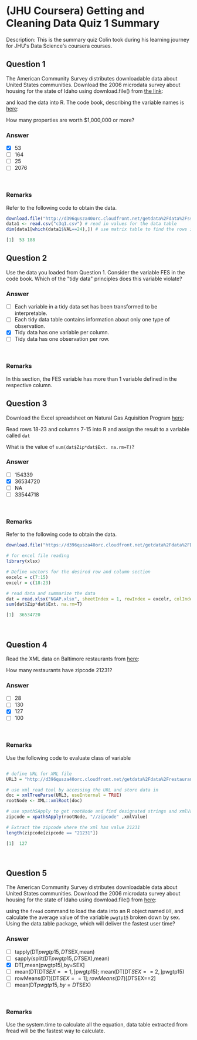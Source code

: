 # (JHU Coursera) Getting and Cleaning Data Quiz 1 Summary

Description: This is the summary quiz Colin took during his learning journey for JHU's Data Science's coursera courses.</br>

Question 1
----------
The American Community Survey distributes downloadable data about United States communities. Download the 2006 microdata survey about housing for the state of Idaho using download.file() from [the link](https://d396qusza40orc.cloudfront.net/getdata%2Fdata%2Fss06hid.csv): </br>

and load the data into R. The code book, describing the variable names is [here](https://d396qusza40orc.cloudfront.net/getdata%2Fdata%2FPUMSDataDict06.pdf ): </br>

How many properties are worth $1,000,000 or more? </br>

### Answer
- [x] 53
- [ ] 164
- [ ] 25
- [ ] 2076
</br>

### Remarks
Refer to the following code to obtain the data.</br>

```R
download.file("http://d396qusza40orc.cloudfront.net/getdata%2Fdata%2Fss06hid.csv","c3q1.csv", method = "curl")
data1 <- read.csv("c3q1.csv") # read in values for the data table
dim(data1[which(data1$VAL==24),]) # use matrix table to find the rows in the matrix where VAL = 24 ($1,000,000 more)

[1]  53 188
```

Question 2
----------
Use the data you loaded from Question 1. Consider the variable FES in the code book. Which of the "tidy data" principles does this variable violate? </br>

### Answer
- [ ] Each variable in a tidy data set has been transformed to be interpretable. 
- [ ] Each tidy data table contains information about only one type of observation. 
- [x] Tidy data has one variable per column. 
- [ ] Tidy data has one observation per row. 
</br>

### Remarks
In this section, the FES variable has more than 1 variable defined in the respective column. </br>

Question 3
----------
Download the Excel spreadsheet on Natural Gas Aquisition Program [here](https://d396qusza40orc.cloudfront.net/getdata%2Fdata%2FDATA.gov_NGAP.xlsx ):  </br>

Read rows 18-23 and columns 7-15 into R and assign the result to a variable called `dat` </br>

What is the value of `sum(dat$Zip*dat$Ext. na.rm=T)`? </br>
### Answer
- [ ] 154339
- [x] 36534720
- [ ] NA
- [ ] 33544718
</br>

### Remarks
Refer to the following code to obtain the data.</br>

```R
download.file("https://d396qusza40orc.cloudfront.net/getdata%2Fdata%2FDATA.gov_NGAP.xlsx","NGAP.xlsx", method = "curl")

# for excel file reading
library(xlsx) 

# Define vectors for the desired row and column section
excelc = c(7:15) 
excelr = c(18:23) 

# read data and summarize the data
dat = read.xlsx("NGAP.xlsx", sheetIndex = 1, rowIndex = excelr, colIndex = excelc)
sum(dat$Zip*dat$Ext. na.rm=T)

[1]  36534720
```
</br>

Question 4
----------
Read the XML data on Baltimore restaurants from [here](https://d396qusza40orc.cloudfront.net/getdata%2Fdata%2Frestaurants.xml): </br>

How many restaurants have zipcode 21231? </br>
### Answer
- [ ] 28
- [ ] 130
- [x] 127
- [ ] 100
</br>

### Remarks
Use the following code to evaluate class of variable </br>
```R

# define URL for XML file
URL3 = "http://d396qusza40orc.cloudfront.net/getdata%2Fdata%2Frestaurants.xml"

# use xml read tool by accessing the URL and store data in
doc = xmlTreeParse(URL3, useInternal = TRUE) 
rootNode <- XML::xmlRoot(doc)

# use xpathSApply to get rootNode and find designated strings and xmlValue for zipcode extraction
zipcode = xpathSApply(rootNode, "//zipcode" ,xmlValue)

# Extract the zipcode where the xml has value 21231
length(zipcode[zipcode == "21231"])

[1]  127
```
</br>

Question 5
----------
The American Community Survey distributes downloadable data about United States communities. Download the 2006 microdata survey about housing for the state of Idaho using download.file() from [here](https://d396qusza40orc.cloudfront.net/getdata%2Fdata%2Fss06pid.csv):  </br>

using the `fread` command to load the data into an R object named `DT`, and calculate the average value of the variable `pwgtp15` broken down by sex. Using the data.table package, which will deliver the fastest user time? </br>

### Answer
- [ ] tapply(DT$pwgtp15,DT$SEX,mean)
- [ ] sapply(split(DT$pwgtp15,DT$SEX),mean)
- [x] DT[,mean(pwgtp15),by=SEX]
- [ ] mean(DT[DT$SEX==1,]$pwgtp15); mean(DT[DT$SEX==2,]$pwgtp15)
- [ ] rowMeans(DT)[DT$SEX==1]; rowMeans(DT)[DT$SEX==2]
- [ ] mean(DT$pwgtp15,by=DT$SEX)
</br>

### Remarks
Use the system.time to calculate all the equation, data table extracted from fread will be the fastest way to calculate. </br>
